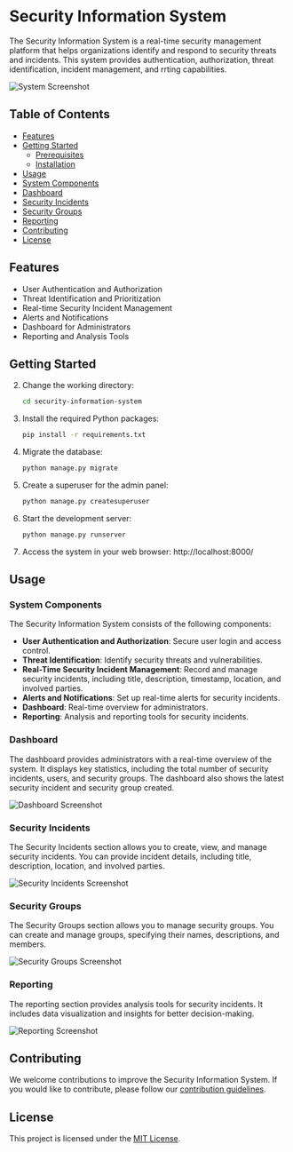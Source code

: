 # Security Information System

The Security Information System is a real-time security management platform that helps organizations identify and respond to security threats and incidents. This system provides authentication, authorization, threat identification, incident management, and rrting capabilities.

![System Screenshot](/path/to/screenshot.png)

## Table of Contents

- [Features](#features)
- [Getting Started](#getting-started)
  - [Prerequisites](#prerequisites)
  - [Installation](#installation)
- [Usage](#usage)
- [System Components](#system-components)
- [Dashboard](#dashboard)
- [Security Incidents](#security-incidents)
- [Security Groups](#security-groups)
- [Reporting](#reporting)
- [Contributing](#contributing)
- [License](#license)

## Features

- User Authentication and Authorization
- Threat Identification and Prioritization
- Real-time Security Incident Management
- Alerts and Notifications
- Dashboard for Administrators
- Reporting and Analysis Tools

## Getting Started

2. Change the working directory:

   ```bash
   cd security-information-system
   ```
3. Install the required Python packages:

   ```bash
   pip install -r requirements.txt
   ```
4. Migrate the database:

   ```bash
   python manage.py migrate
   ```
5. Create a superuser for the admin panel:

   ```bash
   python manage.py createsuperuser
   ```
6. Start the development server:

   ```bash
   python manage.py runserver
   ```
7. Access the system in your web browser: http://localhost:8000/

## Usage

### System Components

The Security Information System consists of the following components:

- **User Authentication and Authorization**: Secure user login and access control.
- **Threat Identification**: Identify security threats and vulnerabilities.
- **Real-Time Security Incident Management**: Record and manage security incidents, including title, description, timestamp, location, and involved parties.
- **Alerts and Notifications**: Set up real-time alerts for security incidents.
- **Dashboard**: Real-time overview for administrators.
- **Reporting**: Analysis and reporting tools for security incidents.

### Dashboard

The dashboard provides administrators with a real-time overview of the system. It displays key statistics, including the total number of security incidents, users, and security groups. The dashboard also shows the latest security incident and security group created.

![Dashboard Screenshot](/path/to/dashboard-screenshot.png)

### Security Incidents

The Security Incidents section allows you to create, view, and manage security incidents. You can provide incident details, including title, description, location, and involved parties.

![Security Incidents Screenshot](/path/to/security-incidents-screenshot.png)

### Security Groups

The Security Groups section allows you to manage security groups. You can create and manage groups, specifying their names, descriptions, and members.

![Security Groups Screenshot](/path/to/security-groups-screenshot.png)

### Reporting

The reporting section provides analysis tools for security incidents. It includes data visualization and insights for better decision-making.

![Reporting Screenshot](/path/to/reporting-screenshot.png)

## Contributing

We welcome contributions to improve the Security Information System. If you would like to contribute, please follow our [contribution guidelines](CONTRIBUTING.md).

## License

This project is licensed under the [MIT License](LICENSE).
